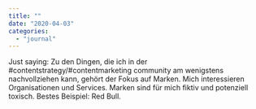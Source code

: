 ```yaml
---
title: ""
date: "2020-04-03"
categories: 
  - "journal"
---
```


Just saying: Zu den Dingen, die ich in der #contentstrategy/#contentmarketing community am wenigstens nachvollziehen kann, gehört der Fokus auf Marken. Mich interessieren Organisationen und Services. Marken sind für mich fiktiv und potenziell toxisch. Bestes Beispiel: Red Bull.
